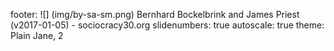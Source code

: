 footer: ![] (img/by-sa-sm.png) Bernhard Bockelbrink and James Priest (v2017-01-05) - sociocracy30.org
slidenumbers: true
autoscale: true
theme: Plain Jane, 2

<!-- INSERT-CONTENT -->
